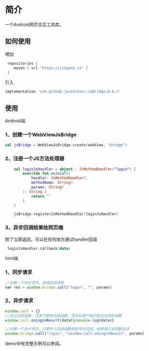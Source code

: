 # 简介

一个Android网页交互工具库。

## 如何使用

增加

``` gradle
 repositories {
    maven { url "https://jitpack.io" }
 }
```

引入

``` gradle
implementation 'com.github.jarofcolor:JsBridge:0.0.1'
```

## 使用

Android端

### 1、创建一个WebViewJsBridge

``` kotlin
val jsBridge = WebViewJsBridge.create(webView, "bridge")
```

### 2、注册一个JS方法处理器

``` kotlin
    val loginJsHandler = object : JsMethodHandler("login") {
        override fun onJsCall(
            handler: JsMethodHandler?,
            methodName: String?,
            params: String?
        ): String {
            return ""
        }
    }

    jsBridge.registerJsMethodHandler(loginJsHandler)       
```

### 3、异步回调结果给网页端

除了立即返回，可以在任何地方通过handler回调

``` kotlin
 loginJsHandler.callback(data)
```

html端

### 1、同步请求

``` javascript
//创建一个同步请求，直接返回结果
var res = window.bridge.call("login", "", params)
```

### 2、异步请求

```  javascript
window.call = {}
//定义回调函数，注意不要用内部函数，否则从客户端可能无法找到函数
window.call.onLoginResult(data){console.log(data)}

//创建一个异步请求，只要传入回调函数就是异步回调，结果通过该函数回调
window.bridge.call("login", "window.call.onLoginResult", params)
```

demo中有完整示例可以参阅。
